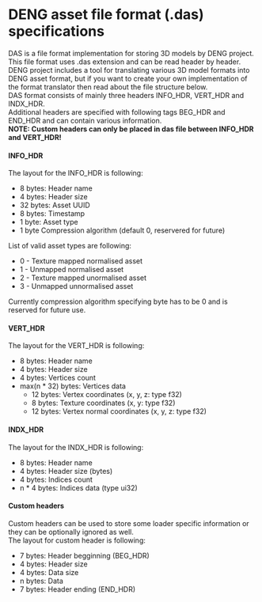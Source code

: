 # DENG asset file format (.das) specifications  
DAS is a file format implementation for storing 3D models by DENG project. 
This file format uses .das extension and can be read header by header. 
DENG project includes a tool for translating various 3D model formats into 
DENG asset format, but if you want to create your own implementation of the 
format translator then read about the file structure below.  
DAS format consists of mainly three headers INFO_HDR, VERT_HDR and INDX_HDR.  
Additional headers are specified with following tags BEG_HDR and END_HDR and can
contain various information.  
**NOTE: Custom headers can only be placed in das file between INFO_HDR and VERT_HDR!**

#### INFO_HDR  
The layout for the INFO_HDR is following:  
* 8 bytes: Header name  
* 4 bytes: Header size 
* 32 bytes: Asset UUID
* 8 bytes: Timestamp  
* 1 byte: Asset type
* 1 byte Compression algorithm (default 0, reservered for future)

List of valid asset types are following:  
* 0 - Texture mapped normalised asset
* 1 - Unmapped normalised asset
* 2 - Texture mapped unormalised asset
* 3 - Unmapped unnormalised asset  

Currently compression algorithm specifying byte has to be 0 and is reserved for future use.

#### VERT_HDR  
The layout for the VERT_HDR is following:  
* 8 bytes: Header name  
* 4 bytes: Header size  
* 4 bytes: Vertices count  
* max(n * 32) bytes: Vertices data  
    * 12 bytes: Vertex coordinates (x, y, z: type f32)  
    * 8 bytes: Texture coordinates (x, y: type f32)  
    * 12 bytes: Vertex normal coordinates (x, y, z: type f32)  

#### INDX_HDR  
The layout for the INDX_HDR is following:  
* 8 bytes: Header name  
* 4 bytes: Header size (bytes)  
* 4 bytes: Indices count  
* n * 4 bytes: Indices data (type ui32)

#### Custom headers 
Custom headers can be used to store some loader specific information
or they can be optionally ignored as well.  
The layout for custom header is following:  
* 7 bytes: Header begginning (BEG_HDR)
* 4 bytes: Header size
* 4 bytes: Data size
* n bytes: Data
* 7 bytes: Header ending (END_HDR)
